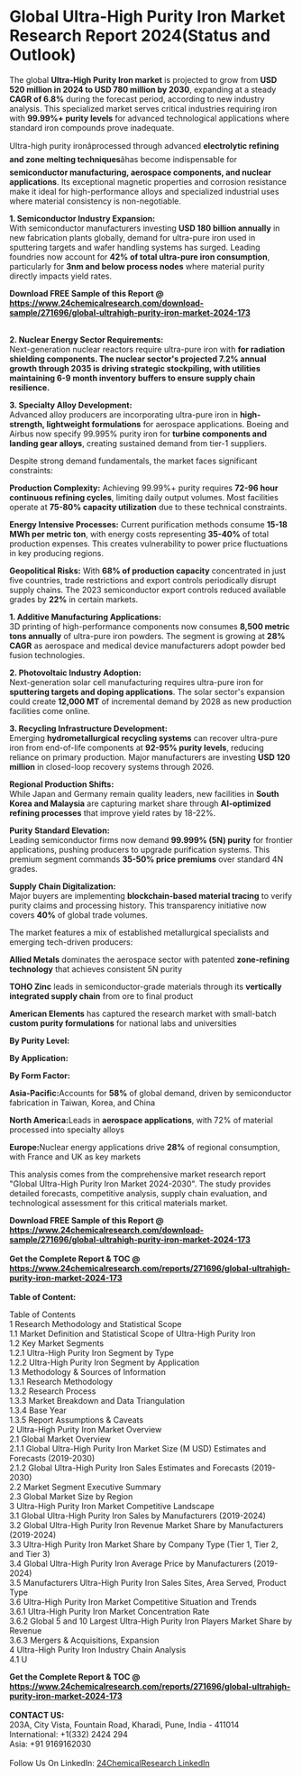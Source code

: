 <h1>Global Ultra-High Purity Iron Market Research Report 2024(Status and Outlook)</h1><p>The global <strong>Ultra-High Purity Iron market</strong> is projected to grow from <strong>USD 520 million in 2024 to USD 780 million by 2030</strong>, expanding at a steady <strong>CAGR of 6.8%</strong> during the forecast period, according to new industry analysis. This specialized market serves critical industries requiring iron with <strong>99.99%+ purity levels</strong> for advanced technological applications where standard iron compounds prove inadequate.</p><p>Ultra-high purity ironâprocessed through advanced <strong>electrolytic refining and zone melting techniques</strong>âhas become indispensable for <strong>semiconductor manufacturing, aerospace components, and nuclear applications</strong>. Its exceptional magnetic properties and corrosion resistance make it ideal for high-performance alloys and specialized industrial uses where material consistency is non-negotiable.</p><p><strong>1. Semiconductor Industry Expansion:</strong><br>
With semiconductor manufacturers investing <strong>USD 180 billion annually</strong> in new fabrication plants globally, demand for ultra-pure iron used in sputtering targets and wafer handling systems has surged. Leading foundries now account for <strong>42% of total ultra-pure iron consumption</strong>, particularly for <strong>3nm and below process nodes</strong> where material purity directly impacts yield rates.</p><div><b>Download FREE Sample of this Report @ 
            <a href="https://www.24chemicalresearch.com/download-sample/271696/global-ultrahigh-purity-iron-market-2024-173">
            https://www.24chemicalresearch.com/download-sample/271696/global-ultrahigh-purity-iron-market-2024-173</a></b></div><br><p><strong>2. Nuclear Energy Sector Requirements:</strong><br>
Next-generation nuclear reactors require ultra-pure iron with <strong> for radiation shielding components. The nuclear sector's projected <strong>7.2% annual growth through 2035</strong> is driving strategic stockpiling, with utilities maintaining <strong>6-9 month inventory buffers</strong> to ensure supply chain resilience.</strong></p><p><strong>3. Specialty Alloy Development:</strong><br>
Advanced alloy producers are incorporating ultra-pure iron in <strong>high-strength, lightweight formulations</strong> for aerospace applications. Boeing and Airbus now specify 99.995% purity iron for <strong>turbine components and landing gear alloys</strong>, creating sustained demand from tier-1 suppliers.</p><p>Despite strong demand fundamentals, the market faces significant constraints:</p><p><strong>Production Complexity:</strong> Achieving 99.99%+ purity requires <strong>72-96 hour continuous refining cycles</strong>, limiting daily output volumes. Most facilities operate at <strong>75-80% capacity utilization</strong> due to these technical constraints.</p><p><strong>Energy Intensive Processes:</strong> Current purification methods consume <strong>15-18 MWh per metric ton</strong>, with energy costs representing <strong>35-40%</strong> of total production expenses. This creates vulnerability to power price fluctuations in key producing regions.</p><p><strong>Geopolitical Risks:</strong> With <strong>68% of production capacity</strong> concentrated in just five countries, trade restrictions and export controls periodically disrupt supply chains. The 2023 semiconductor export controls reduced available grades by <strong>22%</strong> in certain markets.</p><p><strong>1. Additive Manufacturing Applications:</strong><br>
3D printing of high-performance components now consumes <strong>8,500 metric tons annually</strong> of ultra-pure iron powders. The segment is growing at <strong>28% CAGR</strong> as aerospace and medical device manufacturers adopt powder bed fusion technologies.</p><p><strong>2. Photovoltaic Industry Adoption:</strong><br>
Next-generation solar cell manufacturing requires ultra-pure iron for <strong>sputtering targets and doping applications</strong>. The solar sector's expansion could create <strong>12,000 MT</strong> of incremental demand by 2028 as new production facilities come online.</p><p><strong>3. Recycling Infrastructure Development:</strong><br>
Emerging <strong>hydrometallurgical recycling systems</strong> can recover ultra-pure iron from end-of-life components at <strong>92-95% purity levels</strong>, reducing reliance on primary production. Major manufacturers are investing <strong>USD 120 million</strong> in closed-loop recovery systems through 2026.</p><p><strong>Regional Production Shifts:</strong><br>
	While Japan and Germany remain quality leaders, new facilities in <strong>South Korea and Malaysia</strong> are capturing market share through <strong>AI-optimized refining processes</strong> that improve yield rates by 18-22%.</p><p><strong>Purity Standard Elevation:</strong><br>
	Leading semiconductor firms now demand <strong>99.999% (5N) purity</strong> for frontier applications, pushing producers to upgrade purification systems. This premium segment commands <strong>35-50% price premiums</strong> over standard 4N grades.</p><p><strong>Supply Chain Digitalization:</strong><br>
	Major buyers are implementing <strong>blockchain-based material tracing</strong> to verify purity claims and processing history. This transparency initiative now covers <strong>40%</strong> of global trade volumes.</p><p>The market features a mix of established metallurgical specialists and emerging tech-driven producers:</p><p><strong>Allied Metals</strong> dominates the aerospace sector with patented <strong>zone-refining technology</strong> that achieves consistent 5N purity</p><p><strong>TOHO Zinc</strong> leads in semiconductor-grade materials through its <strong>vertically integrated supply chain</strong> from ore to final product</p><p><strong>American Elements</strong> has captured the research market with small-batch <strong>custom purity formulations</strong> for national labs and universities</p><p><strong>By Purity Level:</strong></p><p><strong>By Application:</strong></p><p><strong>By Form Factor:</strong></p><p><strong>Asia-Pacific:</strong>Accounts for <strong>58%</strong> of global demand, driven by semiconductor fabrication in Taiwan, Korea, and China</p><p><strong>North America:</strong>Leads in <strong>aerospace applications</strong>, with 72% of material processed into specialty alloys</p><p><strong>Europe:</strong>Nuclear energy applications drive <strong>28%</strong> of regional consumption, with France and UK as key markets</p><p>This analysis comes from the comprehensive market research report "Global Ultra-High Purity Iron Market 2024-2030". The study provides detailed forecasts, competitive analysis, supply chain evaluation, and technological assessment for this critical materials market.</p><div><b>Download FREE Sample of this Report @ 
            <a href="https://www.24chemicalresearch.com/download-sample/271696/global-ultrahigh-purity-iron-market-2024-173">
            https://www.24chemicalresearch.com/download-sample/271696/global-ultrahigh-purity-iron-market-2024-173</a></b></div><br><div><b>Get the Complete Report & TOC @ 
            <a href="https://www.24chemicalresearch.com/reports/271696/global-ultrahigh-purity-iron-market-2024-173">
            https://www.24chemicalresearch.com/reports/271696/global-ultrahigh-purity-iron-market-2024-173</a></b></div><br>
            <b>Table of Content:</b><p>Table of Contents<br />
1 Research Methodology and Statistical Scope<br />
1.1 Market Definition and Statistical Scope of Ultra-High Purity Iron<br />
1.2 Key Market Segments<br />
1.2.1 Ultra-High Purity Iron Segment by Type<br />
1.2.2 Ultra-High Purity Iron Segment by Application<br />
1.3 Methodology & Sources of Information<br />
1.3.1 Research Methodology<br />
1.3.2 Research Process<br />
1.3.3 Market Breakdown and Data Triangulation<br />
1.3.4 Base Year<br />
1.3.5 Report Assumptions & Caveats<br />
2 Ultra-High Purity Iron Market Overview<br />
2.1 Global Market Overview<br />
2.1.1 Global Ultra-High Purity Iron Market Size (M USD) Estimates and Forecasts (2019-2030)<br />
2.1.2 Global Ultra-High Purity Iron Sales Estimates and Forecasts (2019-2030)<br />
2.2 Market Segment Executive Summary<br />
2.3 Global Market Size by Region<br />
3 Ultra-High Purity Iron Market Competitive Landscape<br />
3.1 Global Ultra-High Purity Iron Sales by Manufacturers (2019-2024)<br />
3.2 Global Ultra-High Purity Iron Revenue Market Share by Manufacturers (2019-2024)<br />
3.3 Ultra-High Purity Iron Market Share by Company Type (Tier 1, Tier 2, and Tier 3)<br />
3.4 Global Ultra-High Purity Iron Average Price by Manufacturers (2019-2024)<br />
3.5 Manufacturers Ultra-High Purity Iron Sales Sites, Area Served, Product Type<br />
3.6 Ultra-High Purity Iron Market Competitive Situation and Trends<br />
3.6.1 Ultra-High Purity Iron Market Concentration Rate<br />
3.6.2 Global 5 and 10 Largest Ultra-High Purity Iron Players Market Share by Revenue<br />
3.6.3 Mergers & Acquisitions, Expansion<br />
4 Ultra-High Purity Iron Industry Chain Analysis<br />
4.1 U</p><div><b>Get the Complete Report & TOC @ 
            <a href="https://www.24chemicalresearch.com/reports/271696/global-ultrahigh-purity-iron-market-2024-173">
            https://www.24chemicalresearch.com/reports/271696/global-ultrahigh-purity-iron-market-2024-173</a></b></div><br><b>CONTACT US:</b><br>
            203A, City Vista, Fountain Road, Kharadi, Pune, India - 411014<br>
            International: +1(332) 2424 294<br>
            Asia: +91 9169162030 <br><br>
            Follow Us On LinkedIn: <a href="https://www.linkedin.com/company/24chemicalresearch/">24ChemicalResearch LinkedIn</a>